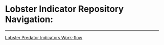 # Lobster Indicator Repository Navigation:
---
[Lobster Predator Indicators Work-flow](https://adamkemberling.github.io/lobstah_indicators/R/lobster_indicators_workflow.html)